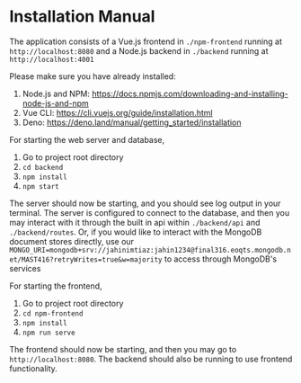 # Installation Manual

The application consists of a Vue.js frontend in `./npm-frontend` running at `http://localhost:8080` and a Node.js backend in `./backend` running at `http://localhost:4001`

Please make sure you have already installed:

1. Node.js and NPM: https://docs.npmjs.com/downloading-and-installing-node-js-and-npm
2. Vue CLI: https://cli.vuejs.org/guide/installation.html
3. Deno: https://deno.land/manual/getting_started/installation

For starting the web server and database,

1. Go to project root directory
2. `cd backend`
3. `npm install`
4. `npm start`

The server should now be starting, and you should see log output in your terminal. The server is configured to connect to the database, and then you may interact with it through the built in api within `./backend/api` and `./backend/routes`. Or, if you would like to interact with the MongoDB document stores directly, use our `MONGO_URI=mongodb+srv://jahinimtiaz:jahin1234@final316.eoqts.mongodb.net/MAST416?retryWrites=true&w=majority` to access through MongoDB's services

For starting the frontend,

1. Go to project root directory
2. `cd npm-frontend`
3. `npm install`
4. `npm run serve`

The frontend should now be starting, and then you may go to `http://localhost:8080`. The backend should also be running to use frontend functionality.
